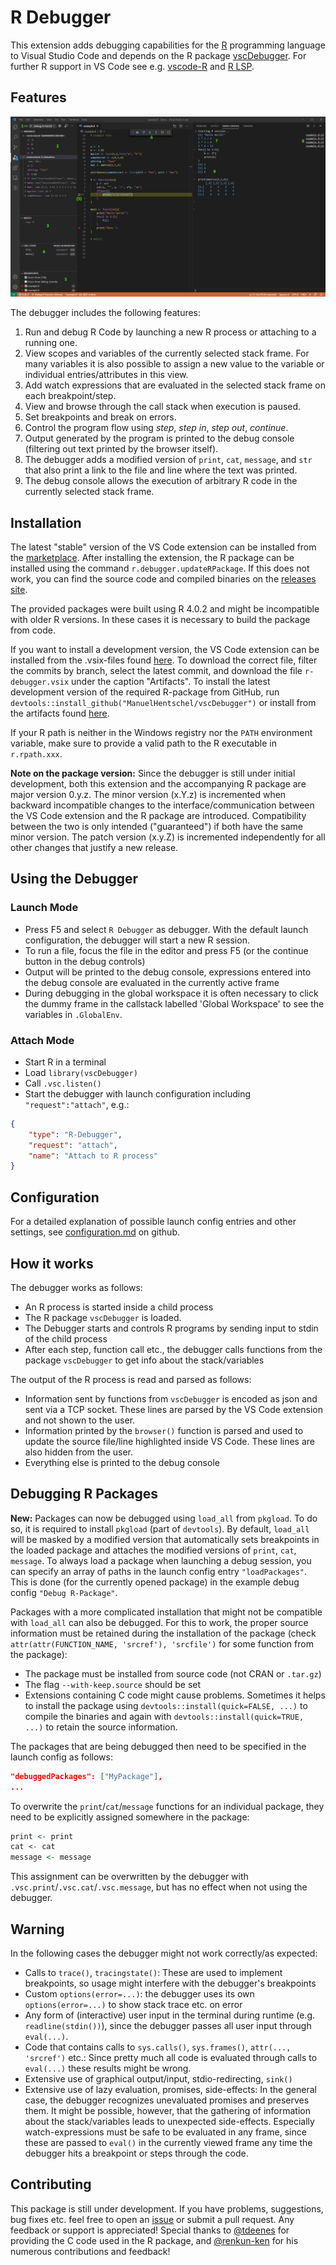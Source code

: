 # R Debugger

This extension adds debugging capabilities for the
[R](https://www.r-project.org/)
programming language to Visual Studio Code
and depends on the R package [vscDebugger](https://github.com/ManuelHentschel/vscDebugger).
For further R support in VS Code see e.g. [vscode-R](https://github.com/Ikuyadeu/vscode-R) and [R LSP](https://github.com/REditorSupport/vscode-r-lsp).

## Features

![features.png](images/features.png)

The debugger includes the following features:
1. Run and debug R Code by launching a new R process or attaching to a running one.
2. View scopes and variables of the currently selected stack frame.
For many variables it is also possible to assign a new value to the variable or individual entries/attributes in this view.
3. Add watch expressions that are evaluated in the selected stack frame on each breakpoint/step.
4. View and browse through the call stack when execution is paused.
5. Set breakpoints and break on errors.
6. Control the program flow using *step*, *step in*, *step out*, *continue*.
7. Output generated by the program is printed to the debug console (filtering out text printed by the browser itself).
8. The debugger adds a modified version of `print`, `cat`, `message`, and `str` that also print a link to the file and line where the text was printed.
9. The debug console allows the execution of arbitrary R code in the currently selected stack frame.


## Installation
The latest "stable" version of the VS Code extension can be installed from the
[marketplace](https://marketplace.visualstudio.com/items?itemName=RDebugger.r-debugger).
After installing the extension, the R package can be installed using the command 
`r.debugger.updateRPackage`.
If this does not work, you can find the source code and compiled binaries on the
[releases site](https://github.com/ManuelHentschel/VSCode-R-Debugger/releases).

The provided packages were built using R 4.0.2 and might be incompatible with older R versions.
In these cases it is necessary to build the package from code.

If you want to install a development version, the VS Code extension can be installed from the .vsix-files found 
[here](https://github.com/ManuelHentschel/VSCode-R-Debugger/actions?query=workflow%3Amain).
To download the correct file, filter the commits by branch, select the latest commit,
and download the file `r-debugger.vsix` under the caption "Artifacts".
To install the latest development version of the required R-package from GitHub, run
`devtools::install_github("ManuelHentschel/vscDebugger")`
or install from the artifacts found 
[here](https://github.com/ManuelHentschel/vscDebugger/actions).

If your R path is neither in the Windows registry nor the `PATH` environment variable, make sure to provide a valid path to the R executable in `r.rpath.xxx`.

**Note on the package version:**
Since the debugger is still under initial development, both this extension and the accompanying R package are major version 0.y.z.
The minor version (x.Y.z) is incremented when backward incompatible changes to the interface/communication between the VS Code extension and the R package are introduced.
Compatibility between the two is only intended ("guaranteed") if both have the same minor version.
The patch version (x.y.Z) is incremented independently for all other changes that justify a new release.


## Using the Debugger
### Launch Mode
* Press F5 and select `R Debugger` as debugger. With the default launch configuration, the debugger will start a new R session.
* To run a file, focus the file in the editor and press F5 (or the continue button in the debug controls)
* Output will be printed to the debug console,
expressions entered into the debug console are evaluated in the currently active frame
* During debugging in the global workspace it is often necessary to click the dummy frame
in the callstack labelled 'Global Workspace' to see the variables in `.GlobalEnv`.

### Attach Mode
* Start R in a terminal
* Load `library(vscDebugger)`
* Call `.vsc.listen()`
* Start the debugger with launch configuration including `"request":"attach"`, e.g.:
``` json
{
    "type": "R-Debugger",
    "request": "attach",
    "name": "Attach to R process"
}
```

## Configuration
For a detailed explanation of possible launch config entries and other settings, see
[configuration.md](./configuration.md) on github.

## How it works
The debugger works as follows:

* An R process is started inside a child process
* The R package `vscDebugger` is loaded.
* The Debugger starts and controls R programs by sending input to stdin of the child process
* After each step, function call etc., the debugger calls functions from the package `vscDebugger` to get info about the stack/variables

The output of the R process is read and parsed as follows:

* Information sent by functions from `vscDebugger` is encoded as json and sent via a TCP socket.
These lines are parsed by the VS Code extension and not shown to the user.
* Information printed by the `browser()` function is parsed and used to update the source file/line highlighted inside VS Code.
These lines are also hidden from the user.
* Everything else is printed to the debug console


## Debugging R Packages
**New:** Packages can now be debugged using `load_all` from `pkgload`.
To do so, it is required to install `pkgload` (part of `devtools`).
By default, `load_all` will be masked by a modified version that automatically sets breakpoints
in the loaded package and attaches the modified versions of `print`, `cat`, `message`.
To always load a package when launching a debug session, you can specify an array of paths in the launch config entry `"loadPackages"`.
This is done (for the currently opened package) in the example debug config `"Debug R-Package"`.


Packages with a more complicated installation that might not be compatible with `load_all` can also be debugged.
For this to work, the proper source information must be retained during the installation of the package
(check `attr(attr(FUNCTION_NAME, 'srcref'), 'srcfile')` for some function from the package):

* The package must be installed from source code (not CRAN or `.tar.gz`)
* The flag `--with-keep.source` should be set
* Extensions containing C code might cause problems.
Sometimes it helps to install the package using
`devtools::install(quick=FALSE, ...)`
to compile the binaries and again with
`devtools::install(quick=TRUE, ...)`
to retain the source information.

The packages that are being debugged then need to be specified in the launch config as follows:
```json
"debuggedPackages": ["MyPackage"],
...
```

To overwrite the `print`/`cat`/`message` functions for an individual package,
they need to be explicitly assigned somewhere in the package:
``` r
print <- print
cat <- cat
message <- message
```
This assignment can be overwritten by the debugger with
`.vsc.print`/`.vsc.cat`/`.vsc.message`, but has no effect when not using the debugger.

## Warning
In the following cases the debugger might not work correctly/as expected:

* Calls to `trace()`, `tracingstate()`:
These are used to implement breakpoints, so usage might interfere with the debugger's breakpoints
* Custom `options(error=...)`: the debugger uses its own `options(error=...)` to show stack trace etc. on error
* Any form of (interactive) user input in the terminal during runtime (e.g. `readline(stdin())`), since
the debugger passes all user input through `eval(...)`.
* Code that contains calls to `sys.calls()`, `sys.frames()`, `attr(..., 'srcref')` etc.:
Since pretty much all code is evaluated through calls to `eval(...)` these results might be wrong. <!-- If required, input in the debug console can be sent directly to R's `stdin` by prepending `###stdin`. -->
* Extensive use of graphical output/input, stdio-redirecting, `sink()`
* Extensive use of lazy evaluation, promises, side-effects:
In the general case, the debugger recognizes unevaluated promises and preserves them.
It might be possible, however, that the gathering of information about the stack/variables leads to unexpected side-effects.
Especially watch-expressions must be safe to be evaluated in any frame,
since these are passed to `eval()` in the currently viewed frame any time the debugger hits a breakpoint or steps through the code.

## Contributing
This package is still under development.
If you have problems, suggestions, bug fixes etc. feel free to open an
[issue](https://github.com/ManuelHentschel/VSCode-R-Debugger/issues)
or submit a pull request.
Any feedback or support is appreciated!
Special thanks to
[@tdeenes](https://github.com/tdeenes)
for providing the C code used in the R package, and
[@renkun-ken](https://github.com/renkun-ken)
for his numerous contributions and feedback!
